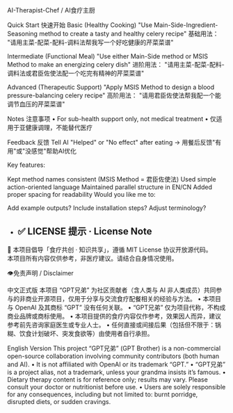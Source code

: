 AI-Therapist-Chef / AI食疗主厨

Quick Start 快速开始
​Basic (Healthy Cooking)​​
"Use Main-Side-Ingredient-Seasoning method to create a tasty and healthy celery recipe"
​基础用法​：
"请用主菜-配菜-配料-调料法帮我写一个好吃健康的芹菜菜谱"

​Intermediate (Functional Meal)​​
"Use either Main-Side method or MSIS Method to make an energizing celery dish"
​进阶用法​：
"请用主菜-配菜-配料-调料法或君臣佐使法配一个吃完有精神的芹菜菜谱"

​Advanced (Therapeutic Support)​​
"Apply MSIS Method to design a blood pressure-balancing celery recipe"
​高阶用法​：
"请用君臣佐使法帮我配一个能调节血压的芹菜菜谱"

Notes 注意事项
• For sub-health support only, not medical treatment
• 仅适用于亚健康调理，不能替代医疗

Feedback 反馈
Tell AI "Helped" or "No effect" after eating →
用餐后反馈"有用"或"没感觉"帮助AI优化

Key features:

Kept method names consistent (MSIS Method = 君臣佐使法)
Used simple action-oriented language
Maintained parallel structure in EN/CN
Added proper spacing for readability
Would you like me to:

Add example outputs?
Include installation steps?
Adjust terminology?

- ## ✅ LICENSE 提示 · License Note
📝 本项目倡导「食疗共创 · 知识共享」，遵循 MIT License 协议开放源代码。  
本项目所有内容仅供参考，非医疗建议。请结合自身情况使用。

👁️免责声明 / Disclaimer

中文正式版
本项目 “GPT兄弟” 为社区贡献者（含人类与 AI 非人类成员）共同参与的非商业开源项目，仅用于分享与交流食疗配餐相关的经验与方法。
	•	本项目与 OpenAI 及其商标 “GPT” 没有任何关联。
	•	“GPT兄弟” 仅为项目代称，不构成商业品牌或商标使用。
	•	本项目提供的食疗内容仅作参考，效果因人而异，建议参考前先咨询家庭医生或专业人士。
	•	任何直接或间接后果（包括但不限于：锅糊、饮食计划破坏、突发食欲等）由使用者自行承担。

English Version
This project “GPT兄弟” (GPT Brother) is a non-commercial open-source collaboration involving community contributors (both human and AI).
	•	It is not affiliated with OpenAI or its trademark “GPT.”
	•	“GPT兄弟” is a project alias, not a trademark, unless your grandma insists it’s famous.
	•	Dietary therapy content is for reference only; results may vary. Please consult your doctor or nutritionist before use.
	•	Users are solely responsible for any consequences, including but not limited to: burnt porridge, disrupted diets, or sudden cravings.
